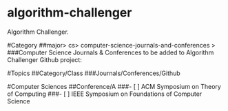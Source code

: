 # algorithm-challenger
Algorithm Challenger.

#Category
##major> cs> computer-science-journals-and-conferences >
###Computer Science Journals & Conferences to be added to Algorithm Challenger Github project:

#Topics
##Category/Class
###Journals/Conferences/Github

#Computer Sciences
##Conference/A
###- [ ] ACM Symposium on Theory of Computing
###- [ ] IEEE Symposium on Foundations of Computer Science

